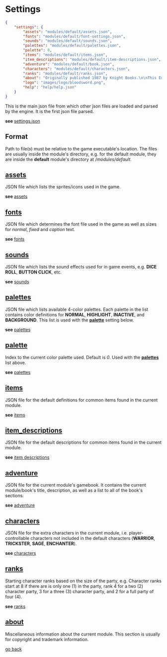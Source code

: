# Settings

```json
{
    "settings": {
        "assets": "modules/default/assets.json",
        "fonts": "modules/default/font-settings.json",
        "sounds": "modules/default/sounds.json",
        "palettes": "modules/default/palettes.json",
        "palette": 0,
        "items": "modules/default/items.json",
        "item_descriptions": "modules/default/item-descriptions.json",
        "adventure": "modules/default/book.json",
        "characters": "modules/default/characters.json",
        "ranks": "modules/default/ranks.json",
        "about": "Originally published 1987 by Knight Books.\n\nThis Edition published 2014 by Fabled Lands Publishing an imprint of Fabled Lands LLP.\n\nwww.sparkfurnace.com\n\nText copyright (c) 1987, 2014 Dave Morris and Oliver Johnson.\n\nMaps and illustrations copyright (c) 1987, 2014 Russ Nicholson.\n\nCover art by Sébastien Brunet with thanks to Mikaël Louys.\n\nThanks to Tim Savin for playtesting and rules suggestions and to Matt Hill for logo and cover design.\n\nThe rights of Dave Morris and Oliver Johnson to be identified as the authors of this work have been asserted by them in accordance with the Copyright, Designs and Patents Act 1988.\n\nISBN-13: 978-1-909905-16-0\nISBN-10: 1-909905-16-X\n\nDigital Adaptation by: SD Separa (2025)\nIcons: https://game-icons.net\nJSON Library: https://github.com/nlohmann/json\n\n",
        "logo": "images/logo/bloodsword.png",
        "help": "help/help.json"
    }
}
```

This is the main json file from which other json files are loaded and parsed by the engine. It is the first json file parsed.

**see** [settings.json](../../src/modules/default/settings.json)

## Format

Path to file(s) must be relative to the game executable's location. The files are usually inside the module's directory, e.g. for the default module, they are inside the **default** module's directory at */modules/default*.

## [assets](#assets)

JSON file which lists the sprites/icons used in the game.

**see** [assets](../assets/assets.md)

## [fonts](#fonts)

JSON file which determines the font file used in the game as well as sizes for *normal*, *fixed* and *caption* text.

**see** [fonts](../fonts/fonts.md)

## [sounds](#sounds)

JSON file which lists the sound effects used for in game events, e.g. **DICE ROLL**, **BUTTON CLICK**, etc.

**see** [sounds](../sounds/sounds.md)

## [palettes](#palettes)

JSON file which lists available 4-color palettes. Each palette in the list contains color definitions for **NORMAL**, **HIGHLIGHT**, **INACTIVE**, and **BACKGROUND**. This list is used with the [**palette**](#palette) setting below.

**see** [palettes](../palettes/palettes.md)

## [palette](#palette)

Index to the current color palette used. Default is *0*. Used with the [**palettes**](#palettes) list above.

**see** [palettes](../palettes/palettes.md)

## [items](#items)

JSON file for the default definitions for common items found in the current module.

**see** [items](../items/items.md)

## [item_descriptions](#item-descriptions)

JSON file for the default descriptions for common items found in the current module.

**see** [item descriptions](../items/descriptions.md)

## [adventure](#adventure)

JSON file for the current module's gamebook. It contains the current module/book's title, description, as well as a list to all of the book's sections.

**see** [adventure](../adventure/adventure.md)

## [characters](#characters)

JSON file for the extra characters in the current module, i.e. player-controllable characters not included in the default characters (**WARRIOR**, **TRICKSTER**, **SAGE**, **ENCHANTER**).

**see** [characters](../characters/characters.md)

## [ranks](#ranks)

Starting character ranks based on the size of the party, e.g. Character ranks start at 8 if there are is only one (1) in the party, rank 4 for a two (2) character party, 3 for a three (3) character party, and 2 for a full party of four (4).

**see** [ranks](../ranks/ranks.md)

## [about](#about)

Miscellaneous information about the current module. This section is usually for copyright and trademark information.

[go back](../README.md#settings)
